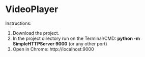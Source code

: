 # VideoPlayer

Instructions:
1. Download the project.
2. In the project directory run on the Terminal/CMD: **python -m SimpleHTTPServer 9000** (or any other port)
3. Open in Chrome: http://localhost:9000
